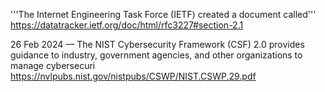 

'''The Internet Engineering Task Force (IETF) created a document called'''
https://datatracker.ietf.org/doc/html/rfc3227#section-2.1

26 Feb 2024 — The NIST Cybersecurity Framework (CSF) 2.0 provides guidance to industry, government agencies, and other organizations to manage cybersecuri
https://nvlpubs.nist.gov/nistpubs/CSWP/NIST.CSWP.29.pdf